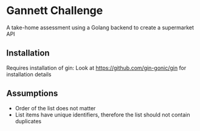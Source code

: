 # Gannett Challenge
A take-home assessment using a Golang backend to create a supermarket API

## Installation
Requires installation of gin:
Look at https://github.com/gin-gonic/gin for installation details

## Assumptions
 - Order of the list does not matter
 - List items have unique identifiers, therefore the list should not contain duplicates
 